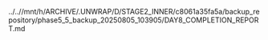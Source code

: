 ../..//mnt/h/ARCHIVE/.UNWRAP/D/STAGE2_INNER/c8061a35fa5a/backup_repository/phase5_5_backup_20250805_103905/DAY8_COMPLETION_REPORT.md